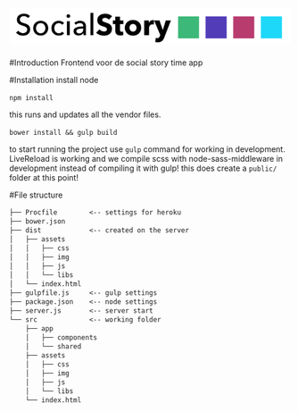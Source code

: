 ![storytime logo](https://github.com/klaaz0r/storytime-frontend/blob/master/src/assets/img/logos/logo_width.png?raw=true)
---
#Introduction
Frontend voor de social story time app

#Installation
install node

`npm install`

this runs and updates all the vendor files. 

`bower install && gulp build` 

to start running the project use `gulp` command for working in development. LiveReload is working and we compile scss with node-sass-middleware in development instead of compiling it with gulp! this does create a `public/` folder at this point! 

#File structure

```
├── Procfile        <-- settings for heroku
├── bower.json 
├── dist            <-- created on the server
│   ├── assets
│   │   ├── css
│   │   ├── img
│   │   ├── js
│   │   └── libs
│   └── index.html
├── gulpfile.js     <-- gulp settings 
├── package.json    <-- node settings  
├── server.js       <-- server start 
└── src             <-- working folder
    ├── app
    │   ├── components
    │   └── shared
    ├── assets
    │   ├── css
    │   ├── img
    │   ├── js
    │   └── libs
    └── index.html
```
